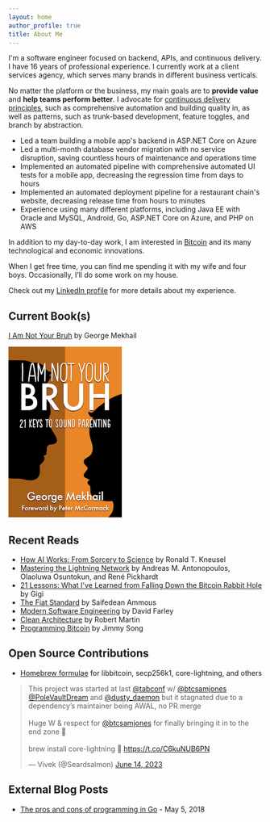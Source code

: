 ```yaml
---
layout: home
author_profile: true
title: About Me
---
```


I'm a software engineer focused on backend, APIs, and continuous delivery. I have 16 years of professional experience. I currently work at a client services agency, which serves many brands in different business verticals.

No matter the platform or the business, my main goals are to __provide value__ and __help teams perform better__. I advocate for [continuous delivery principles](https://continuousdelivery.com/principles/), such as comprehensive automation and building quality in, as well as patterns, such as trunk-based development, feature toggles, and branch by abstraction.

- Led a team building a mobile app's backend in ASP.NET Core on Azure
- Led a multi-month database vendor migration with no service disruption, saving countless hours of maintenance and operations time
- Implemented an automated pipeline with comprehensive automated UI tests for a mobile app, decreasing the regression time from days to hours
- Implemented an automated deployment pipeline for a restaurant chain's website, decreasing release time from hours to minutes
- Experience using many different platforms, including Java EE with Oracle and MySQL, Android, Go, ASP.NET Core on Azure, and PHP on AWS

In addition to my day-to-day work, I am interested in [Bitcoin](https://bitcoin.org/en/) and its many technological and economic innovations.

When I get free time, you can find me spending it with my wife and four boys. Occasionally, I’ll do some work on my house.

Check out my [LinkedIn profile](https://www.linkedin.com/in/samueldjones/) for more details about my experience.

## Current Book(s)

[I Am Not Your Bruh](https://store.bitcoinmagazine.com/collections/books/products/i-am-not-your-bruh) by George Mekhail

![Principles of Economics](assets/images/IAmNotYourBruh.png)

## Recent Reads

- [How AI Works: From Sorcery to Science](https://www.amazon.com/How-AI-Works-Sorcery-Science/dp/1718503725/) by Ronald T. Kneusel
- [Mastering the Lightning Network](https://www.amazon.com/Mastering-Lightning-Network-Blockchain-Protocol/dp/1492054860/) by Andreas M. Antonopoulos, Olaoluwa Osuntokun, and René Pickhardt
- [21 Lessons: What I've Learned from Falling Down the Bitcoin Rabbit Hole](https://www.amazon.com/21-Lessons-Learned-Falling-Bitcoin/dp/1697526349/) by Gigi
- [The Fiat Standard](https://www.amazon.com/Fiat-Standard-Slavery-Alternative-Civilization/dp/1544526474/) by Saifedean Ammous
- [Modern Software Engineering](https://www.amazon.com/Modern-Software-Engineering-Discipline-Development/dp/0137314914/) by David Farley
- [Clean Architecture](https://www.amazon.com/Clean-Architecture-Craftsmans-Software-Structure/dp/0134494164/) by Robert Martin
- [Programming Bitcoin](https://www.amazon.com/Programming-Bitcoin-Learn-Program-Scratch/dp/1492031496/) by Jimmy Song

## Open Source Contributions

- [Homebrew formulae](https://github.com/Homebrew/homebrew-core/pulls?q=is%3Apr+author%3Asugarjig+is%3Aclosed) for libbitcoin, secp256k1, core-lightning, and others

<blockquote class="twitter-tweet" data-dnt="true" data-theme="dark"><p lang="en" dir="ltr">This project was started at last <a href="https://twitter.com/tabconf?ref_src=twsrc%5Etfw">@tabconf</a> w/ <a href="https://twitter.com/btcsamjones?ref_src=twsrc%5Etfw">@btcsamjones</a> <a href="https://twitter.com/PoleVaultDream?ref_src=twsrc%5Etfw">@PoleVaultDream</a> and <a href="https://twitter.com/dusty_daemon?ref_src=twsrc%5Etfw">@dusty_daemon</a> but it stagnated due to a dependency’s maintainer being AWAL, no PR merge<br><br>Huge W &amp; respect for <a href="https://twitter.com/btcsamjones?ref_src=twsrc%5Etfw">@btcsamjones</a> for finally bringing it in to the end zone 👏<br><br>brew install core-lightning 🚀 <a href="https://t.co/C6kuNUB6PN">https://t.co/C6kuNUB6PN</a></p>&mdash; Vivek (@Seardsalmon) <a href="https://twitter.com/Seardsalmon/status/1669018540337164288?ref_src=twsrc%5Etfw">June 14, 2023</a></blockquote> <script async src="https://platform.twitter.com/widgets.js" charset="utf-8"></script>

## External Blog Posts

- [The pros and cons of programming in Go](https://www.willowtreeapps.com/craft/the-pros-and-cons-of-programming-in-go) - May 5, 2018
